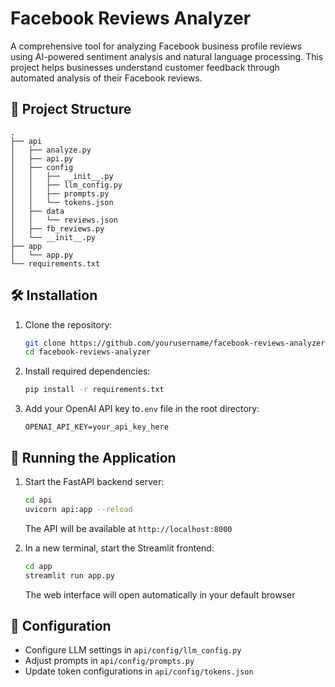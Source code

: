 # Facebook Reviews Analyzer

A comprehensive tool for analyzing Facebook business profile reviews using AI-powered sentiment analysis and natural language processing. This project helps businesses understand customer feedback through automated analysis of their Facebook reviews.

## 📁 Project Structure

```
.
├── api
│   ├── analyze.py
│   ├── api.py
│   ├── config
│   │   ├── __init__.py
│   │   ├── llm_config.py
│   │   ├── prompts.py
│   │   └── tokens.json
│   ├── data
│   │   └── reviews.json
│   ├── fb_reviews.py
│   └── __init__.py
├── app
│   └── app.py
└── requirements.txt
```

## 🛠️ Installation

1. Clone the repository:
   ```bash
   git clone https://github.com/yourusername/facebook-reviews-analyzer.git
   cd facebook-reviews-analyzer
   ```

2. Install required dependencies:
   ```bash
   pip install -r requirements.txt
   ```

3. Add your OpenAI API key to`.env` file in the root directory:
   ```
   OPENAI_API_KEY=your_api_key_here
   ```

## 🚦 Running the Application

1. Start the FastAPI backend server:
   ```bash
   cd api
   uvicorn api:app --reload
   ```
   The API will be available at `http://localhost:8000`

2. In a new terminal, start the Streamlit frontend:
   ```bash
   cd app
   streamlit run app.py
   ```
   The web interface will open automatically in your default browser

## 🔧 Configuration

- Configure LLM settings in `api/config/llm_config.py`
- Adjust prompts in `api/config/prompts.py`
- Update token configurations in `api/config/tokens.json`
